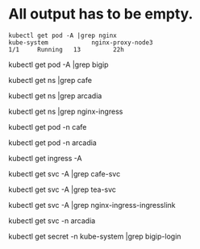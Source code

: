 
# All output has to be empty.

    kubectl get pod -A |grep nginx
    kube-system            nginx-proxy-node3                            1/1     Running   13         22h

kubectl get pod -A |grep bigip

kubectl get ns |grep cafe

kubectl get ns |grep arcadia

kubectl get ns |grep nginx-ingress

kubectl get pod -n cafe

kubectl get pod -n arcadia

kubectl get ingress -A

kubectl get svc -A |grep cafe-svc

kubectl get svc -A |grep tea-svc

kubectl get svc -A |grep nginx-ingress-ingresslink

kubectl get svc -n arcadia

kubectl get secret -n kube-system |grep bigip-login